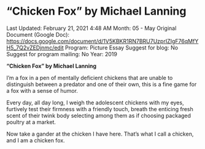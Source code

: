 # “Chicken Fox” by Michael Lanning

Last Updated: February 21, 2021 4:48 AM
Month: 05 - May
Original Document (Google Doc): https://docs.google.com/document/d/1V5KBKR1RN7BRU7UzprIZIgF76qMfYH5_7Q2vZEDjnmc/edit
Program: Picture Essay
Suggest for blog: No
Suggest for program mailing: No
Year: 2019

**“Chicken Fox” by Michael Lanning**

I’m a fox in a pen of mentally deficient chickens that are unable to distinguish between a predator and one of their own, this is a fine game for a fox with a sense of humor.

Every day, all day long, I weigh the adolescent chickens with my eyes, furtively test their firmness with a friendly touch, breath the enticing fresh scent of their twink body selecting among them as if choosing packaged poultry at a market.

Now take a gander at the chicken I have here. That’s what I call a chicken, and I am a chicken fox.
